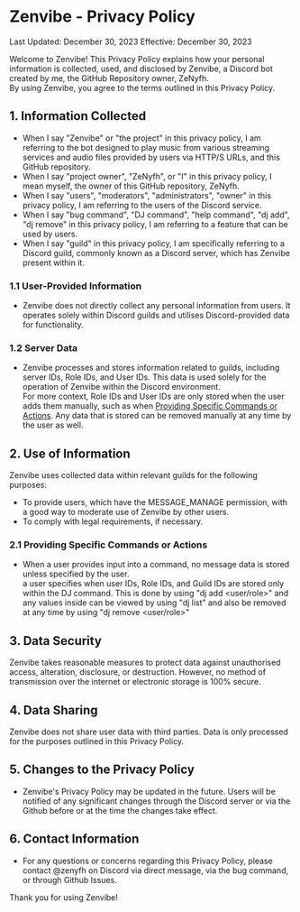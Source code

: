# Zenvibe - Privacy Policy

Last Updated: December 30, 2023
Effective: December 30, 2023

Welcome to Zenvibe! This Privacy Policy explains how your personal information is collected, used, and disclosed by Zenvibe, a Discord bot created by me, the GitHub Repository owner, ZeNyfh.<br>
By using Zenvibe, you agree to the terms outlined in this Privacy Policy.

## 1. Information Collected

- When I say "Zenvibe" or "the project" in this privacy policy, I am referring to the bot designed to play music from various streaming services and audio files provided by users via HTTP/S URLs, and this GitHub repository.
- When I say "project owner", "ZeNyfh", or "I" in this privacy policy, I mean myself, the owner of this GitHub repository, ZeNyfh.
- When I say "users", "moderators", "administrators", "owner" in this privacy policy, I am referring to the users of the Discord service.
- When I say "bug command", "DJ command", "help command", "dj add", "dj remove" in this privacy policy, I am referring to a feature that can be used by users.
- When I say "guild" in this privacy policy, I am specifically referring to a Discord guild, commonly known as a Discord server, which has Zenvibe present within it.

### 1.1 User-Provided Information
- Zenvibe does not directly collect any personal information from users. It operates solely within Discord guilds and utilises Discord-provided data for functionality.

### 1.2 Server Data
- Zenvibe processes and stores information related to guilds, including server IDs, Role IDs, and User IDs. This data is used solely for the operation of Zenvibe within the Discord environment.<br>
For more context, Role IDs and User IDs are only stored when the user adds them manually, such as when [Providing Specific Commands or Actions](https://github.com/ZeNyfh/gigavibe-java-edition/blob/main/PRIVACY_POLICY.md#L32
). Any data that is stored can be removed manually at any time by the user as well.


## 2. Use of Information

Zenvibe uses collected data within relevant guilds for the following purposes:
- To provide users, which have the MESSAGE_MANAGE permission, with a good way to moderate use of Zenvibe by other users.
- To comply with legal requirements, if necessary.

### 2.1 Providing Specific Commands or Actions
- When a user provides input into a command, no message data is stored unless specified by the user.<br>
a user specifies when user IDs, Role IDs, and Guild IDs are stored only within the DJ command. This is done by using "dj add <user/role>" and any values inside can be viewed by using "dj list" and also be removed at any time by using "dj remove <user/role>"

## 3. Data Security

Zenvibe takes reasonable measures to protect data against unauthorised access, alteration, disclosure, or destruction. However, no method of transmission over the internet or electronic storage is 100% secure.

## 4. Data Sharing

Zenvibe does not share user data with third parties. Data is only processed for the purposes outlined in this Privacy Policy.

## 5. Changes to the Privacy Policy

- Zenvibe's Privacy Policy may be updated in the future. Users will be notified of any significant changes through the Discord server or via the Github before or at the time the changes take effect.

## 6. Contact Information

- For any questions or concerns regarding this Privacy Policy, please contact @zenyfh on Discord via direct message, via the bug command, or through Github Issues.

Thank you for using Zenvibe!
